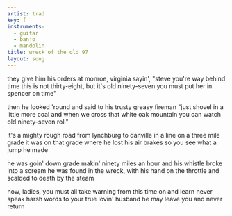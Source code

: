 ```yaml
---
artist: trad
key: f
instruments:
  - guitar
  - banjo
  - mandolin
title: wreck of the old 97
layout: song
---
```

they give him his orders at monroe, virginia
sayin', "steve you're way behind time
this is not thirty-eight, but it's old ninety-seven
you must put her in spencer on time"

then he looked 'round and said to his trusty greasy fireman
"just shovel in a little more coal
and when we cross that white oak mountain
you can watch old ninety-seven roll"

it's a mighty rough road from lynchburg to danville
in a line on a three mile grade
it was on that grade where he lost his air brakes
so you see what a jump he made

he was goin' down grade makin' ninety miles an hour
and his whistle broke into a scream
he was found in the wreck, with his hand on the throttle
and scalded to death by the steam

now, ladies, you must all take warning
from this time on and learn
never speak harsh words to your true lovin' husband
he may leave you and never return
